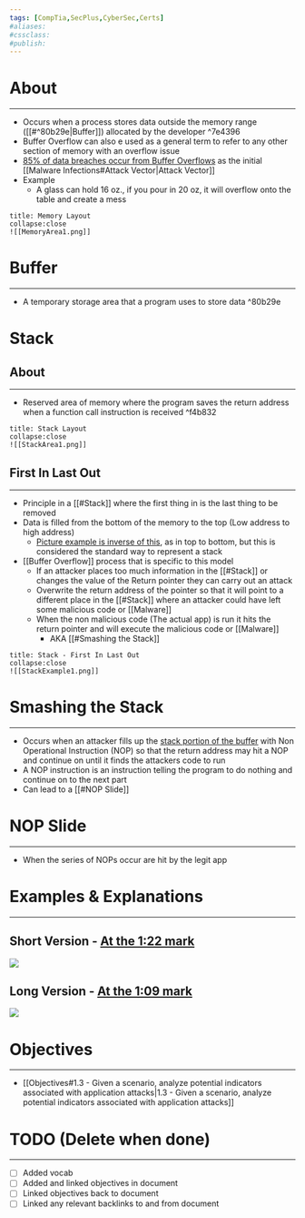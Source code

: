 ```yaml
---
tags: [CompTia,SecPlus,CyberSec,Certs]
#aliases:
#cssclass:
#publish:
---
```


# About
---
- Occurs when a process stores data outside the memory range ([[#^80b29e|Buffer]]) allocated by the developer ^7e4396
- Buffer Overflow can also e used as a general term to refer to any other section of memory with an overflow issue
- <u>85% of data breaches occur from Buffer Overflows</u> as the initial [[Malware Infections#Attack Vector|Attack Vector]]
- Example
	- A glass can hold 16 oz., if you pour in 20 oz, it will overflow onto the table and create a mess

```ad-info
title: Memory Layout
collapse:close
![[MemoryArea1.png]]
```

# Buffer
---
- A temporary storage area that a program uses to store data ^80b29e

# Stack

## About
---
- Reserved area of memory where the program saves the return address when a function call instruction is received ^f4b832

```ad-info
title: Stack Layout
collapse:close
![[StackArea1.png]]
```

## First In Last Out
---
- Principle in a [[#Stack]] where the first thing in is the last thing to be removed
- Data is filled from the bottom of the memory to the top (Low address to high address)
	- <u>Picture example is inverse of this</u>, as in top to bottom, but this is considered the standard way to represent a stack
- [[Buffer Overflow]] process that is specific to this model
	- If an attacker places too much information in the [[#Stack]] or changes the value of the Return pointer they can carry out an attack
	- Overwrite the return address of the pointer so that it will point to a different place in the [[#Stack]] where an attacker could have left some malicious code or [[Malware]]
	- When the non malicious code (The actual app) is run it hits the return pointer and will execute the malicious code or [[Malware]]
		- AKA [[#Smashing the Stack]]

```ad-info
title: Stack - First In Last Out
collapse:close
![[StackExample1.png]]
```

# Smashing the Stack
---
- Occurs when an attacker fills up the <u>stack portion of the buffer</u> with Non Operational Instruction (NOP) so that the return address may hit a NOP and continue on until it finds the attackers code to run
- A NOP instruction is an instruction telling the program to do nothing and continue on to the next part
- Can lead to a [[#NOP Slide]]

# NOP Slide
---
- When the series of NOPs occur are hit by the legit app

# Examples & Explanations
---
## Short Version - <u>At the 1:22 mark</u>

![](https://www.youtube.com/watch?v=TSeqEN-ZXe4)

## Long Version - <u>At the 1:09 mark</u>

![](https://www.youtube.com/watch?v=1S0aBV-Waeo)

# Objectives
---
- [[Objectives#1.3 - Given a scenario, analyze potential indicators associated with application attacks|1.3 - Given a scenario, analyze potential indicators associated with application attacks]]

# TODO (Delete when done)
---
- [ ] Added vocab
- [ ] Added and linked objectives in document
- [ ] Linked objectives back to document
- [ ] Linked any relevant backlinks to and from document